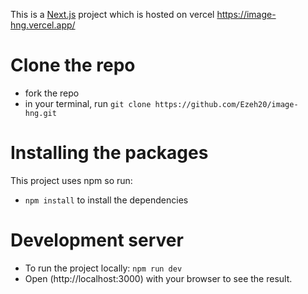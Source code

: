 This is a [Next.js](https://nextjs.org/) project which is hosted on vercel
https://image-hng.vercel.app/

# Clone the repo
- fork the repo
- in your terminal, run ```git clone https://github.com/Ezeh20/image-hng.git```

# Installing the packages
This project uses npm so run:
- ```npm install``` to install the dependencies

# Development server
- To run the project locally:
``` npm run dev ```
- Open (http://localhost:3000) with your browser to see the result.

